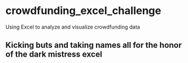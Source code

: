 # crowdfunding_excel_challenge
Using Excel to analyze and visualize crowdfunding data
## Kicking buts and  taking names all for the honor of the dark mistress excel
